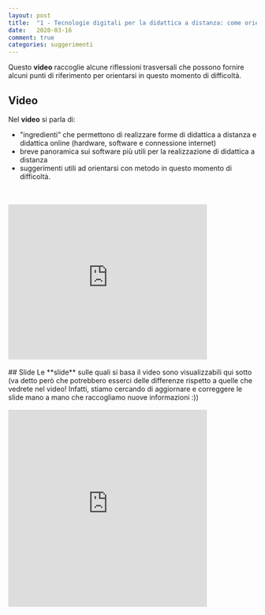 ```yaml
---
layout: post
title:  "1 - Tecnologie digitali per la didattica a distanza: come orientarsi?"
date:   2020-03-16 
comment: true
categories: suggerimenti
---
```


Questo **video** raccoglie alcune riflessioni trasversali che possono fornire alcuni punti di riferimento per orientarsi in questo momento di difficoltà. 

## Video
Nel **video** si parla di:
- "ingredienti" che permettono di realizzare forme di didattica a distanza e didattica online (hardware, software e connessione internet)
- breve panoramica sui software più utili per la realizzazione di didattica a distanza
- suggerimenti utili ad orientarsi con metodo in questo momento di difficoltà.
<br>
<br>
<iframe width="80%" height="315" src="https://www.youtube.com/embed/xOZ4aK5ZwL0" frameborder="0" allow="accelerometer; autoplay; encrypted-media; gyroscope; picture-in-picture" allowfullscreen></iframe>
<br>
<br>
## Slide
Le **slide** sulle quali si basa il video sono visualizzabili qui sotto (va detto però che potrebbero esserci delle differenze rispetto a quelle che vedrete nel video! Infatti, stiamo cercando di aggiornare e correggere le slide mano a mano che raccogliamo nuove informazioni :)) 
<br>
<br>
<iframe src="https://docs.google.com/presentation/d/e/2PACX-1vTOCD-8o_UOQ9nVTj-n9DXQgWizOMjwN8vbP1daV6ZjfJVGD4mem4Pr6BVkZ7EkP4003q1bfs9q_ygA/embed?start=false&loop=false&delayms=3000" frameborder="0" width="80%" height="400" allowfullscreen="true" mozallowfullscreen="true" webkitallowfullscreen="true"></iframe>

